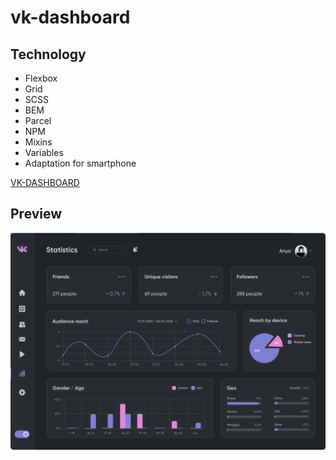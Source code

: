 # vk-dashboard

## Technology
- Flexbox
- Grid
- SCSS
- BEM
- Parcel
- NPM
- Mixins
- Variables
- Adaptation for smartphone

[VK-DASHBOARD](https://a-zhukovets.github.io/vk-dashboard/)

## Preview
<img src="preview.png">
